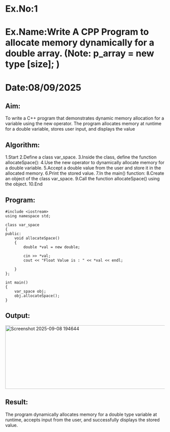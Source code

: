 # Ex.No:1
# Ex.Name:Write A CPP Program to allocate memory dynamically for a double array. (Note: p_array = new type [size]; )
# Date:08/09/2025
## Aim:
To write a C++ program that demonstrates dynamic memory allocation for a variable using the new operator. The program allocates memory at runtime for a double variable, stores user input, and displays the value


## Algorithm:
1.Start
2.Define a class var_space.
3.Inside the class, define the function allocateSpace():
4.Use the new operator to dynamically allocate memory for a double variable.
5.Accept a double value from the user and store it in the allocated memory.
6.Print the stored value.
7.In the main() function:
8.Create an object of the class var_space.
9.Call the function allocateSpace() using the object.
10.End

## Program:

```
#include <iostream>
using namespace std;

class var_space
{
public:
    void allocateSpace()
    {
        double *val = new double;
        
        cin >> *val;
        cout << "Float Value is : " << *val << endl;
        
    }
};

int main()
{
    var_space obj;
    obj.allocateSpace();    
}
```



## Output:
<img width="840" height="201" alt="Screenshot 2025-09-08 194644" src="https://github.com/user-attachments/assets/808f7cd0-99a1-4946-927f-78dca471f4fc" />




## Result:
The program dynamically allocates memory for a double type variable at runtime, accepts input from the user, and successfully displays the stored value.


